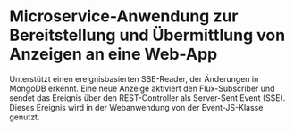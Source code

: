 # Microservice-Anwendung zur Bereitstellung und Übermittlung von Anzeigen an eine Web-App
Unterstützt einen ereignisbasierten SSE-Reader, der Änderungen in MongoDB erkennt.
Eine neue Anzeige aktiviert den Flux-Subscriber und sendet das Ereignis über den REST-Controller als Server-Sent Event (SSE). 
Dieses Ereignis wird in der Webanwendung von der Event-JS-Klasse genutzt.

